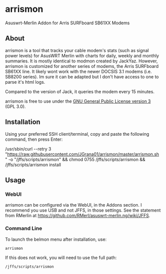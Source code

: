# arrismon
Asuswrt-Merlin Addon for Arris SURFboard SB61XX Modems

## About
arrismon is a tool that tracks your cable modem's stats (such as signal power levels) for AsusWRT Merlin with charts for daily, weekly and monthly summaries. 
It is mostly identical to modmon created by JackYaz. However, arrismon is customized for another series of modems, the Arris SURFboard SB61XX line.
It likely wont work with the newer DOCSIS 3.1 modems (i.e. SB8200 series). Im sure it can be adapted but I don't have access to one to parse it's html logs.

Compared to the version of Jack, it queries the modem every 15 minutes.

arrismon is free to use under the [GNU General Public License version 3](https://opensource.org/licenses/GPL-3.0) (GPL 3.0).

## Installation

Using your preferred SSH client/terminal, copy and paste the following command, then press Enter:

/usr/sbin/curl --retry 3 "https://raw.githubusercontent.com/JGrana01/arrismon/master/arrismon.sh" -o "/jffs/scripts/arrismon" && chmod 0755 /jffs/scripts/arrismon && /jffs/scripts/arrismon install
## Usage
### WebUI
arrismon can be configured via the WebUI, in the Addons section. I recommend you use USB and not JFFS, in those settings. See the statement from RMerlin at https://github.com/RMerl/asuswrt-merlin.ng/wiki/JFFS.

### Command Line
To launch the belmon menu after installation, use:
```sh
arrismon
```

If this does not work, you will need to use the full path:
```sh
/jffs/scripts/arrismon

